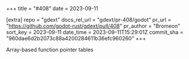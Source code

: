 +++
title = "#408"
date = 2023-09-11

[extra]
repo = "gdext"
docs_rel_url = "gdext/pr-408/godot"
pr_url = "https://github.com/godot-rust/gdext/pull/408"
pr_author = "Bromeon"
sort_key = 2023-09-11
date_time = 2023-09-11T15:29:01Z
commit_sha = "960dae6d2b2073c88a4200284611b36efc960260"
+++

Array-based function pointer tables
